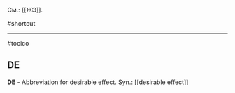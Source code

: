 См.: [[ЖЭ]].

#shortcut




<hr/>

#tocico

## DE

<b>DE</b> - Abbreviation for desirable effect. 
Syn.: [[desirable effect]]


